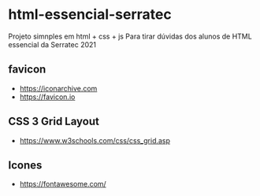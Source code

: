 # html-essencial-serratec
Projeto simnples em html + css + js
Para tirar dúvidas dos alunos de HTML essencial da Serratec 2021

## favicon
- https://iconarchive.com
- https://favicon.io


## CSS 3 Grid Layout
- https://www.w3schools.com/css/css_grid.asp

## Icones 
- https://fontawesome.com/